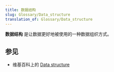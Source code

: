 ```yaml
---
title: 数据结构
slug: Glossary/Data_structure
translation_of: Glossary/Data_structure
---
```

**数据结构** 是让数据更好地被使用的一种数据组织方式。

## 参见

- 维基百科上的 [Data structure](https://zh.wikipedia.org/wiki/Data_structure)
